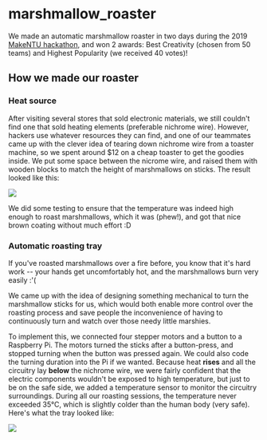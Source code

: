 # marshmallow_roaster

We made an automatic marshmallow roaster in two days during the 2019 [MakeNTU hackathon](https://www.facebook.com/makentu.ntuee/), and won 2 awards: Best Creativity (chosen from 50 teams) and Highest Popularity (we received 40 votes)!

## How we made our roaster

### Heat source
After visiting several stores that sold electronic materials, we still couldn't find one that sold heating elements (preferable nichrome wire). However, hackers use whatever resources they can find, and one of our teammates came up with the clever idea of tearing down nichrome wire from a toaster machine, so we spent around $12 on a cheap toaster to get the goodies inside. We put some space between the nicrome wire, and raised them with wooden blocks to match the height of marshmallows on sticks. The result looked like this:

![](https://i.imgur.com/WkXyGBB.jpg)

We did some testing to ensure that the temperature was indeed high enough to roast marshmallows, which it was (phew!), and got that nice brown coating without much effort :D

### Automatic roasting tray

If you've roasted marshmallows over a fire before, you know that it's hard work -- your hands get uncomfortably hot, and the marshmallows burn very easily :'( 

We came up with the idea of designing something mechanical to turn the marshmallow sticks for us, which would both enable more control over the roasting process and save people the inconvenience of having to continuously turn and watch over those needy little marshies.

To implement this, we connected four stepper motors and a button to a Raspberry Pi. The motors turned the sticks after a button-press, and stopped turning when the button was pressed again. We could also code the turning duration into the Pi if we wanted. Because heat **rises** and all the circuitry lay **below** the nichrome wire, we were fairly confident that the electric components wouldn't be exposed to high temperature, but just to be on the safe side, we added a temperature sensor to monitor the circuitry surroundings. During all our roasting sessions, the temperature never exceeded 35&deg;C, which is slightly colder than the human body (very safe). Here's what the tray looked like:

![](https://i.imgur.com/Vi2rhvW.jpg)

